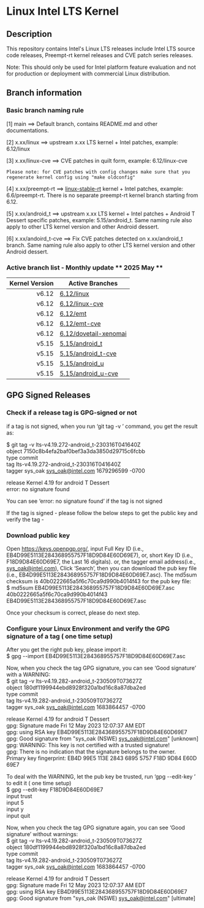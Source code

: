 # Linux Intel LTS Kernel

## Description

This repository contains Intel's Linux LTS releases include Intel LTS source code releases, Preempt-rt kernel releases and CVE patch series releases.

Note: This should only be used for Intel platform feature evaluation and not for production or deployment with commercial Linux distribution.

## Branch information

### Basic branch naming rule

[1] main ==> Default branch, contains README.md and other documentations.

[2] x.xx/linux ==> upstream x.xx LTS kernel + Intel patches, example: 6.12/linux

[3] x.xx/linux-cve ==> CVE patches in quilt form, example: 6.12/linux-cve

    Please note: for CVE patches with config changes make sure that you regenerate kernel config using "make oldconfig"

[4] x.xx/preempt-rt ==> [linux-stable-rt](https://git.kernel.org/pub/scm/linux/kernel/git/rt/linux-stable-rt.git/) kernel + Intel patches, example: 6.6/preempt-rt. There is no separate preempt-rt kernel branch starting from 6.12.

[5] x.xx/android_t ==> upstream x.xx LTS kernel + Intel patches + Android T Dessert specific patches, example: 5.15/android_t. Same naming rule also apply to other LTS kernel version and other Android dessert.

[6] x.xx/andoird_t-cve ==> Fix CVE patches detected on x.xx/android_t branch. Same naming rule also apply to other LTS kernel version and other Android dessert.

### Active branch list - Monthly update ** 2025 May **

| Kernel Version | Active Branches |
|---------------:|-----------------|
| v6.12          | [6.12/linux](https://github.com/intel/linux-intel-lts/tree/6.12/linux) |
| v6.12          | [6.12/linux-cve](https://github.com/intel/linux-intel-lts/tree/6.12/linux-cve) |
| v6.12          | [6.12/emt](https://github.com/intel/linux-intel-lts/tree/6.12/emt) |
| v6.12          | [6.12/emt-cve](https://github.com/intel/linux-intel-lts/tree/6.12/emt-cve) |
| v6.12          | [6.12/dovetail-xenomai](https://github.com/intel/linux-intel-lts/tree/6.12/dovetail-xenomai) |
| v5.15          | [5.15/android_t](https://github.com/intel/linux-intel-lts/tree/5.15/android_t) |
| v5.15          | [5.15/android_t-cve](https://github.com/intel/linux-intel-lts/tree/5.15/android_t-cve) |
| v5.15          | [5.15/android_u](https://github.com/intel/linux-intel-lts/tree/5.15/android_u) |
| v5.15          | [5.15/android_u-cve](https://github.com/intel/linux-intel-lts/tree/5.15/android_u-cve) |

## GPG Signed Releases

### Check if a release tag is GPG-signed or not

if a tag is not signed, when you run ‘git tag -v <tag>’ command, you get the result as:

$ git tag -v lts-v4.19.272-android_t-230316T041640Z<br>
object 7150c8b4efa2baf0bef3a3da3850d29715c6fcbb<br>
type commit<br>
tag lts-v4.19.272-android_t-230316T041640Z<br>
tagger sys_oak sys_oak@intel.com 1679296599 -0700<br>

release Kernel 4.19 for android T Dessert<br>
error: no signature found<br>

You can see ‘error: no signature found’ if the tag is not signed

If the tag is signed - please follow the below steps to get the public key and verify the tag -

### Download public key

Open https://keys.openpgp.org/, input Full Key ID (i.e., EB4D99E5113E284368955757F18D9D84E60D69E7), or,
short Key ID (i.e., F18D9D84E60D69E7, the Last 16 digitals). or, the tagger email address(i.e., sys_oak@intel.com),
Click ‘Search’, then you can download the pub key file (i.e., EB4D99E5113E284368955757F18D9D84E60D69E7.asc).
The md5sum checksum is 40b0222665a5f6c70ca9d990b4014f43 for the pub key file:<br>
$ md5sum EB4D99E5113E284368955757F18D9D84E60D69E7.asc<br>
40b0222665a5f6c70ca9d990b4014f43  EB4D99E5113E284368955757F18D9D84E60D69E7.asc

Once your checksum is correct, please do next step.

### Configure your Linux Environment and verify the GPG signature of a tag ( one time setup)

After you get the right pub key, please import it:<br>
$ gpg --import EB4D99E5113E284368955757F18D9D84E60D69E7.asc

Now, when you check the tag GPG signature, you can see ‘Good signature’ with a WARNING:<br>
$ git tag -v lts-v4.19.282-android_t-230509T073627Z<br>
object 180df1199944ebd8928f320a1bd16c8a87dba2ed<br>
type commit<br>
tag lts-v4.19.282-android_t-230509T073627Z<br>
tagger sys_oak sys_oak@intel.com 1683864457 -0700

release Kernel 4.19 for android T Dessert<br>
gpg: Signature made Fri 12 May 2023 12:07:37 AM EDT<br>
gpg:                using RSA key EB4D99E5113E284368955757F18D9D84E60D69E7<br>
gpg: Good signature from "sys_oak (NSWE) sys_oak@intel.com" [unknown]<br>
gpg: WARNING: This key is not certified with a trusted signature!<br>
gpg:          There is no indication that the signature belongs to the owner.<br>
Primary key fingerprint: EB4D 99E5 113E 2843 6895  5757 F18D 9D84 E60D 69E7

To deal with the WARNING, let the pub key be trusted, run ‘gpg --edit-key <key>’ to edit it ( one time setup)<br>
$ gpg --edit-key F18D9D84E60D69E7  
input trust<br>
input 5<br>
input y<br>
input quit

Now, when you check the tag GPG signature again, you can see ‘Good signature’ without warnings:<br>
$ git tag -v lts-v4.19.282-android_t-230509T073627Z<br>
object 180df1199944ebd8928f320a1bd16c8a87dba2ed<br>
type commit<br>
tag lts-v4.19.282-android_t-230509T073627Z<br>
tagger sys_oak sys_oak@intel.com 1683864457 -0700

release Kernel 4.19 for android T Dessert<br>
gpg: Signature made Fri 12 May 2023 12:07:37 AM EDT<br>
gpg:                using RSA key EB4D99E5113E284368955757F18D9D84E60D69E7<br>
gpg: Good signature from "sys_oak (NSWE) sys_oak@intel.com" [ultimate]<br>

